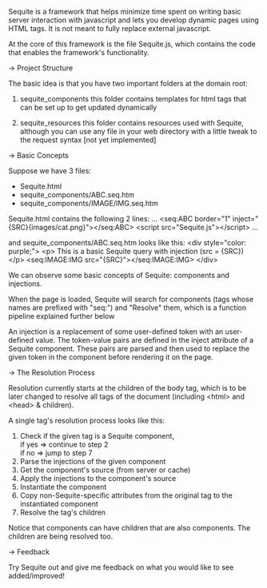 Sequite is a framework that helps minimize time spent on writing basic server
interaction with javascript and lets you develop dynamic pages using HTML tags.
It is not meant to fully replace external javascript.

At the core of this framework is the file Sequite.js, which contains the code
that enables the framework's functionality.

-> Project Structure

The basic idea is that you have two important folders at the domain root:

1. sequite_components
this folder contains templates for html tags that can be set up
to get updated dynamically

2. sequite_resources
this folder contains resources used with Sequite, although
you can use any file in your web directory with a little
tweak to the request syntax [not yet implemented]

-> Basic Concepts

Suppose we have 3 files:
- Sequite.html
- sequite_components/ABC.seq.htm
- sequite_components/IMAGE/IMG.seq.htm

Sequite.html contains the following 2 lines:
	... &lt;seq:ABC border="1" inject="{SRC}{images/cat.png}"&gt;&lt;/seq:ABC&gt;
		&lt;script src="Sequite.js"&gt;&lt;/script&gt; ...

and sequite_components/ABC.seq.htm looks like this:
&lt;div style="color: purple;"&gt;
    &lt;p&gt; This is a basic Sequite query with injection (src = {SRC}) &lt;/p&gt;
    &lt;seq:IMAGE:IMG src="{SRC}"&gt;&lt;/seq:IMAGE:IMG&gt;
&lt;/div&gt;

We can observe some basic concepts of Sequite: components and injections.

When the page is loaded, Sequite will search for components (tags whose
names are prefixed with "seq:") and "Resolve" them, which is a function
pipeline explained further below

An injection is a replacement of some user-defined token with an
user-defined value. The token-value pairs are defined in the
inject attribute of a Sequite component. These pairs are parsed
and then used to replace the given token in the component
before rendering it on the page.

-> The Resolution Process

Resolution currently starts at the children of the body tag, which is to
be later changed to resolve all tags of the document
(including &lt;html&gt; and &lt;head&gt; & children).

A single tag's resolution process looks like this:

1. Check if the given tag is a Sequite component,
<br>    if yes => continue to step 2
<br>    if no  => jump to step 7
2. Parse the injections of the given component
3. Get the component's source (from server or cache)
4. Apply the injections to the component's source
5. Instantiate the component
6. Copy non-Sequite-specific attributes from the original tag to
    the instantiated component
7. Resolve the tag's children

Notice that components can have children that are also components.
The children are being resolved too.

-> Feedback

Try Sequite out and give me feedback on what you
would like to see added/improved!
